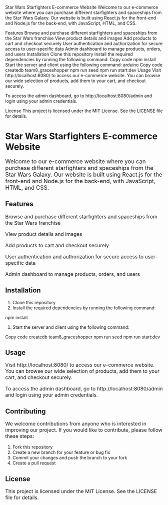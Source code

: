 Star Wars Starfighters E-commerce Website
Welcome to our e-commerce website where you can purchase different starfighters and spaceships from the Star Wars Galaxy. Our website is built using React.js for the front-end and Node.js for the back-end, with JavaScript, HTML, and CSS.

Features
Browse and purchase different starfighters and spaceships from the Star Wars franchise
View product details and images
Add products to cart and checkout securely
User authentication and authorization for secure access to user-specific data
Admin dashboard to manage products, orders, and users
Installation
Clone this repository
Install the required dependencies by running the following command:
Copy code
npm install
Start the server and client using the following command:
arduino
Copy code
createdb team8_graceshopper
npm run seed
npm run start:dev
Usage
Visit http://localhost:8080/ to access our e-commerce website. You can browse our wide selection of products, add them to your cart, and checkout securely.

To access the admin dashboard, go to http://localhost:8080/admin and login using your admin credentials.

License
This project is licensed under the MIT License. See the LICENSE file for details.

# <h1> Star Wars Starfighters E-commerce Website </h1>

<p style="font-size: 18px;">Welcome to our e-commerce website where you can purchase different starfighters and spaceships from the Star Wars Galaxy. Our website is built using React.js for the front-end and Node.js for the back-end, with JavaScript, HTML, and CSS.</p>

## <h2> Features </h2>

<p style="font-size: 16px;">Browse and purchase different starfighters and spaceships from the Star Wars franchise</p>
<p style="font-size: 16px;">View product details and images</p>
<p style="font-size: 16px;">Add products to cart and checkout securely</p>
<p style="font-size: 16px;">User authentication and authorization for secure access to user-specific data</p>
<p style="font-size: 16px;">Admin dashboard to manage products, orders, and users</p>

## <h2> Installation </h2>

<ol style="font-size: 14px;">
  <li>Clone this repository</li>
  <li>Install the required dependencies by running the following command:</li>
</ol>

npm install

<ol style="font-size: 14px;">
  <li>Start the server and client using the following command:</li>
</ol>
Copy code
createdb team8_graceshopper
npm run seed
npm run start:dev
<h2> Usage </h2>
<p style="font-size: 16px;">Visit http://localhost:8080/ to access our e-commerce website. You can browse our wide selection of products, add them to your cart, and checkout securely.</p>
<p style="font-size: 16px;">To access the admin dashboard, go to http://localhost:8080/admin and login using your admin credentials.</p>
<h2> Contributing </h2>
<p style="font-size: 16px;">We welcome contributions from anyone who is interested in improving our project. If you would like to contribute, please follow these steps:</p>
<ol style="font-size: 14px;">
  <li>Fork this repository</li>
  <li>Create a new branch for your feature or bug fix</li>
  <li>Commit your changes and push the branch to your fork</li>
  <li>Create a pull request</li>
</ol>
<h2> License </h2>
<p style="font-size: 16px;">This project is licensed under the MIT License. See the LICENSE file for details.</p>
